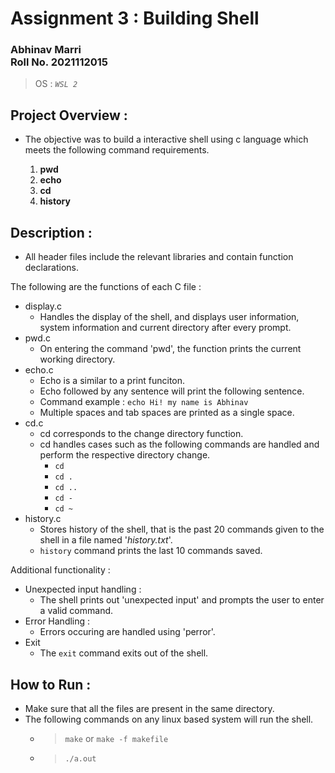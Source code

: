 # Assignment 3 : Building Shell

### Abhinav Marri <br> Roll No. 2021112015

> OS : _`WSL 2`_

## Project Overview :

- The objective was to build a interactive shell using c language which meets the following command requirements. <br>

  1. **pwd**
  2. **echo**
  3. **cd**
  4. **history**

## Description :

- All header files include the relevant libraries and contain function declarations.

The following are the functions of each C file :

- display.c
  - Handles the display of the shell, and displays user information, system information and current directory after every prompt.
- pwd.c
  - On entering the command 'pwd', the function prints the current working directory.
- echo.c
  - Echo is a similar to a print funciton.
  - Echo followed by any sentence will print the following sentence.
  - Command example : `echo Hi! my name is Abhinav`
  - Multiple spaces and tab spaces are printed as a single space.
- cd.c
  - cd corresponds to the change directory function.
  - cd handles cases such as the following commands are handled and perform the respective directory change.
    - `cd`
    - `cd .`
    - `cd ..`
    - `cd -`
    - `cd ~`
- history.c
  - Stores history of the shell, that is the past 20 commands given to the shell in a file named '_history.txt_'.
  - `history` command prints the last 10 commands saved.

Additional functionality :

- Unexpected input handling :
  - The shell prints out 'unexpected input' and prompts the user to enter a valid command.
- Error Handling :
  - Errors occuring are handled using 'perror'.
- Exit
  - The `exit` command exits out of the shell.

## How to Run :

- Make sure that all the files are present in the same directory.
- The following commands on any linux based system will run the shell.
  - > `make` or `make -f makefile`
  - > `./a.out`
